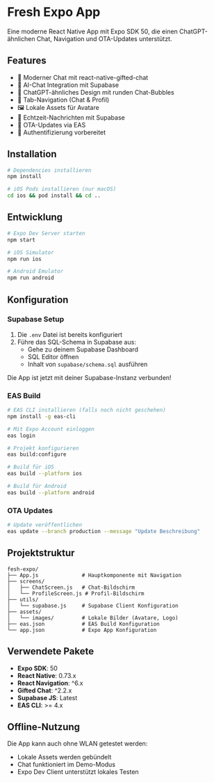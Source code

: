 # Fresh Expo App

Eine moderne React Native App mit Expo SDK 50, die einen ChatGPT-ähnlichen Chat, Navigation und OTA-Updates unterstützt.

## Features

- 💬 Moderner Chat mit react-native-gifted-chat
- 🤖 AI-Chat Integration mit Supabase
- 🎨 ChatGPT-ähnliches Design mit runden Chat-Bubbles
- 📱 Tab-Navigation (Chat & Profil)
- 🖼️ Lokale Assets für Avatare
- 💾 Echtzeit-Nachrichten mit Supabase
- 🔄 OTA-Updates via EAS
- 🔐 Authentifizierung vorbereitet

## Installation

```bash
# Dependencies installieren
npm install

# iOS Pods installieren (nur macOS)
cd ios && pod install && cd ..
```

## Entwicklung

```bash
# Expo Dev Server starten
npm start

# iOS Simulator
npm run ios

# Android Emulator
npm run android
```

## Konfiguration

### Supabase Setup

1. Die `.env` Datei ist bereits konfiguriert
2. Führe das SQL-Schema in Supabase aus:
   - Gehe zu deinem Supabase Dashboard
   - SQL Editor öffnen
   - Inhalt von `supabase/schema.sql` ausführen

Die App ist jetzt mit deiner Supabase-Instanz verbunden!

### EAS Build

```bash
# EAS CLI installieren (falls noch nicht geschehen)
npm install -g eas-cli

# Mit Expo Account einloggen
eas login

# Projekt konfigurieren
eas build:configure

# Build für iOS
eas build --platform ios

# Build für Android
eas build --platform android
```

### OTA Updates

```bash
# Update veröffentlichen
eas update --branch production --message "Update Beschreibung"
```

## Projektstruktur

```
fesh-expo/
├── App.js              # Hauptkomponente mit Navigation
├── screens/
│   ├── ChatScreen.js   # Chat-Bildschirm
│   └── ProfileScreen.js # Profil-Bildschirm
├── utils/
│   └── supabase.js     # Supabase Client Konfiguration
├── assets/
│   └── images/         # Lokale Bilder (Avatare, Logo)
├── eas.json            # EAS Build Konfiguration
└── app.json            # Expo App Konfiguration
```

## Verwendete Pakete

- **Expo SDK**: 50
- **React Native**: 0.73.x
- **React Navigation**: ^6.x
- **Gifted Chat**: ^2.2.x
- **Supabase JS**: Latest
- **EAS CLI**: >= 4.x

## Offline-Nutzung

Die App kann auch ohne WLAN getestet werden:
- Lokale Assets werden gebündelt
- Chat funktioniert im Demo-Modus
- Expo Dev Client unterstützt lokales Testen